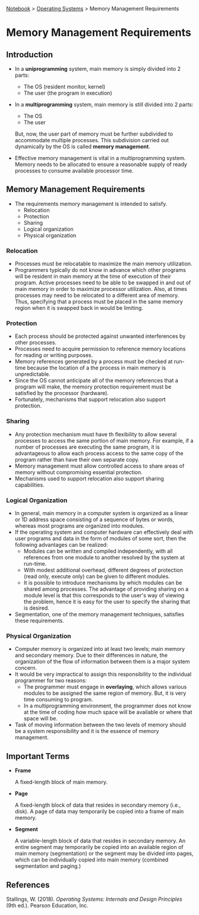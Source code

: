 <a href="../">Notebook</a> > <a href="./">Operating Systems</a> > Memory Management Requirements

# Memory Management Requirements



## Introduction

* In a **uniprogramming** system, main memory is simply divided into 2 parts:

  * The OS (resident monitor, kernel)
  * The user (the program in execution)

* In a **multiprogramming** system, main memory is still divided into 2 parts:

  * The OS
  * The user 

  But, now, the user part of memory must be further subdivided to accommodate multiple processes. This subdivision carried out dynamically by the OS is called **memory management**.

* Effective memory management is vital in a multiprogramming system. Memory needs to be allocated to ensure a reasonable supply of ready processes to consume available processor time.



## Memory Management Requirements

* The requirements memory management is intended to satisfy.
  * Relocation
  * Protection
  * Sharing
  * Logical organization
  * Physical organization

### Relocation

* Processes must be relocatable to maximize the main memory utilization.
* Programmers typically do not know in advance which other programs will be resident in main memory at the time of execution of their program. Active processes need to be able to be swapped in and out of main memory in order to maximize processor utilization. Also, at times processes may need to be relocated to a different area of memory. Thus, specifying that a process must be placed in the same memory region when it is swapped back in would be limiting. 

### Protection

* Each process should be protected against unwanted interferences by other processes.
* Processes need to acquire permission to reference memory locations for reading or writing purposes.
* Memory references generated by a process must be checked at run-time because the location of a the process in main memory is unpredictable. 
* Since the OS cannot anticipate all of the memory references that a program will make, the memory protection requirement must be satisfied by the processor (hardware).
* Fortunately, mechanisms that support relocation also support protection.

### Sharing

* Any protection mechanism must have th flexibility to allow several processes to access the same portion of main memory. For example, if a number of processes are executing the same program, it is advantageous to allow each process access to the same copy of the program rather than have their own separate copy.
* Memory management must allow controlled access to share areas of memory without compromising essential protection.
* Mechanisms used to support relocation also support sharing capabilities.

### Logical Organization

* In general, main memory in a computer system is organized as a linear or 1D address space consisting of a sequence of bytes or words, whereas most programs are organized into modules.
* If the operating system and computer hardware can effectively deal with user programs and data in the form of modules of some sort, then the following advantages can be realized:
  * Modules can be written and compiled independently, with all references from one module to another resolved by the system at run-time.
  * With modest additional overhead, different degrees of protection (read only, execute only) can be given to different modules.
  * It is possible to introduce mechanisms by which modules can be shared among processes. The advantage of providing sharing on a module level is that this corresponds to the user's way of viewing the problem, hence it is easy for the user to specify the sharing that is desired.
* Segmentation, one of the memory management techniques, satisfies these requirements.

### Physical Organization

* Computer memory is organized into at least two levels; main memory and secondary memory. Due to their differences in nature, the organization of the flow of information between them is a major system concern.
* It would be very impractical to assign this responsibility to the individual programmer for two reasons:
  * The programmer must engage in **overlaying**, which allows various modules to be assigned the same region of memory. But, it is very time consuming to program.
  * In a multiprogramming environment, the programmer does not know at the time of coding how much space will be available or where that space will be.
* Task of moving information between the two levels of memory should be a system responsibility and it is the essence of memory management.



## Important Terms

* **Frame**

  A fixed-length block of main memory.

* **Page**

  A fixed-length block of data that resides in secondary memory (i.e., disk). A page of data may temporarily be copied into a frame of main memory.

* **Segment**

  A variable-length block of data that resides in secondary memory. An entire segment may temporarily be copied into an available region of main memory (segmentation) or the segment may be divided into pages, which can be individually copied into main memory (combined segmentation and paging.)






## References

Stallings, W. (2018). *Operating Systems: Internals and Design Principles* (9th ed.). Pearson Education, Inc.
